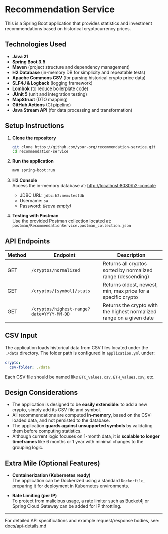 # Recommendation Service

This is a Spring Boot application that provides statistics and investment recommendations based on historical cryptocurrency prices.

## Technologies Used

- **Java 21**
- **Spring Boot 3.5**
- **Maven** (project structure and dependency management)
- **H2 Database** (in-memory DB for simplicity and repeatable tests)
- **Apache Commons CSV** (for parsing historical crypto price data)
- **SLF4J & Logback** (logging framework)
- **Lombok** (to reduce boilerplate code)
- **JUnit 5** (unit and integration testing)
- **MapStruct** (DTO mapping)
- **GitHub Actions** (CI pipeline)
- **Java Stream API** (for data processing and transformation)

## Setup Instructions

1. **Clone the repository**
   ```bash
   git clone https://github.com/your-org/recommendation-service.git
   cd recommendation-service
   ```

2. **Run the application**
   ```bash
   mvn spring-boot:run
   ```

3. **H2 Console**  
   Access the in-memory database at: [http://localhost:8080/h2-console](http://localhost:8080/h2-console)
    - JDBC URL: `jdbc:h2:mem:testdb`
    - Username: `sa`
    - Password: *(leave empty)*

4. **Testing with Postman**  
   Use the provided Postman collection located at:  
   `postman/RecommendationService.postman_collection.json`

## API Endpoints

| Method | Endpoint | Description |
|--------|----------|-------------|
| GET    | `/cryptos/normalized` | Returns all cryptos sorted by normalized range (descending) |
| GET    | `/cryptos/{symbol}/stats` | Returns oldest, newest, min, max price for a specific crypto |
| GET    | `/cryptos/highest-range?date=YYYY-MM-DD` | Returns the crypto with the highest normalized range on a given date |

## CSV Input

The application loads historical data from CSV files located under the `./data` directory. The folder path is configured in `application.yml` under:

```yaml
crypto:
  csv-folder: ./data
```

Each CSV file should be named like `BTC_values.csv`, `ETH_values.csv`, etc.

## Design Considerations

- The application is designed to be **easily extensible**: to add a new crypto, simply add its CSV file and symbol.
- All recommendations are computed **in-memory**, based on the CSV-loaded data, and not persisted to the database.
- The application **guards against unsupported symbols** by validating them before computing statistics.
- Although current logic focuses on 1-month data, it is **scalable to longer timeframes** like 6 months or 1 year with minimal changes to the grouping logic.

## Extra Mile (Optional Features)

- **Containerization (Kubernetes ready)**  
  The application can be Dockerized using a standard `Dockerfile`, preparing it for deployment in Kubernetes environments.

- **Rate Limiting (per IP)**  
  To protect from malicious usage, a rate limiter such as Bucket4j or Spring Cloud Gateway can be added for IP throttling.

---

For detailed API specifications and example request/response bodies, see: [docs/api-details.md](docs/api-details.md)